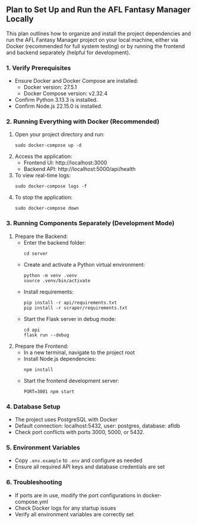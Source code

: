 ## Plan to Set Up and Run the AFL Fantasy Manager Locally

This plan outlines how to organize and install the project dependencies and run the AFL Fantasy Manager project on your local machine, either via Docker (recommended for full system testing) or by running the frontend and backend separately (helpful for development).

### 1. Verify Prerequisites
- Ensure Docker and Docker Compose are installed:
  - Docker version: 27.5.1
  - Docker Compose version: v2.32.4
- Confirm Python 3.13.3 is installed.
- Confirm Node.js 22.15.0 is installed.

### 2. Running Everything with Docker (Recommended)
1. Open your project directory and run:
   ```
   sudo docker-compose up -d
   ```
2. Access the application:
   - Frontend UI: http://localhost:3000
   - Backend API: http://localhost:5000/api/health
3. To view real-time logs:
   ```
   sudo docker-compose logs -f
   ```
4. To stop the application:
   ```
   sudo docker-compose down
   ```

### 3. Running Components Separately (Development Mode)
1. Prepare the Backend:
   - Enter the backend folder:
     ```
     cd server
     ```
   - Create and activate a Python virtual environment:
     ```
     python -m venv .venv
     source .venv/bin/activate
     ```
   - Install requirements:
     ```
     pip install -r api/requirements.txt
     pip install -r scraper/requirements.txt
     ```
   - Start the Flask server in debug mode:
     ```
     cd api
     flask run --debug
     ```
2. Prepare the Frontend:
   - In a new terminal, navigate to the project root
   - Install Node.js dependencies:
     ```
     npm install
     ```
   - Start the frontend development server:
     ```
     PORT=3001 npm start
     ```

### 4. Database Setup
- The project uses PostgreSQL with Docker
- Default connection: localhost:5432, user: postgres, database: afldb
- Check port conflicts with ports 3000, 5000, or 5432.

### 5. Environment Variables
- Copy `.env.example` to `.env` and configure as needed
- Ensure all required API keys and database credentials are set

### 6. Troubleshooting
- If ports are in use, modify the port configurations in docker-compose.yml
- Check Docker logs for any startup issues
- Verify all environment variables are correctly set
